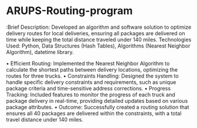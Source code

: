 # ARUPS-Routing-program
:Brief Description: Developed an algorithm and software solution to optimize delivery routes for local deliveries, ensuring all packages are delivered on time while keeping the total distance traveled under 140 miles.
Technologies Used: Python, Data Structures (Hash Tables), Algorithms (Nearest Neighbor Algorithm), datetime library.

•	Efficient Routing: Implemented the Nearest Neighbor Algorithm to calculate the shortest paths between delivery locations, optimizing the routes for three trucks.
•	Constraints Handling: Designed the system to handle specific delivery constraints and requirements, such as unique package criteria and time-sensitive address corrections.
•	Progress Tracking: Included features to monitor the progress of each truck and package delivery in real-time, providing detailed updates based on various package attributes.
•	Outcome: Successfully created a routing solution that ensures all 40 packages are delivered within the constraints, with a total travel distance under 140 miles.

